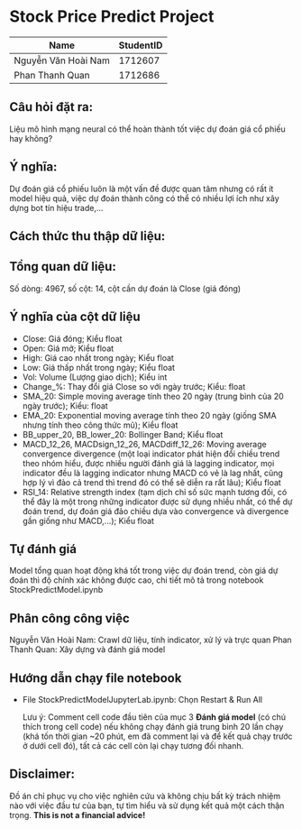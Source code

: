 # Stock Price Predict Project
Name | StudentID
--- | ---
Nguyễn Văn Hoài Nam | 1712607
Phan Thanh Quan | 1712686
## Câu hỏi đặt ra:
Liệu mô hình mạng neural có thể hoàn thành tốt việc dự đoán giá cổ phiếu hay không?
## Ý nghĩa:
Dự đoán giá cổ phiếu luôn là một vấn đề được quan tâm nhưng có rất ít model hiệu quả, việc dự đoán thành công có thể có nhiều lợi ích như xây dựng bot tín hiệu trade,...
## Cách thức thu thập dữ liệu:
## Tổng quan dữ liệu:
Số dòng: 4967, số cột: 14, cột cần dự đoán là Close (giá đóng)
## Ý nghĩa của cột dữ liệu
- Close: Giá đóng; Kiểu float
- Open: Giá mở; Kiểu float
- High: Giá cao nhất trong ngày; Kiểu float
- Low: Giá thấp nhất trong ngày; Kiểu float
- Vol: Volume (Lượng giao dịch); Kiểu int
- Change_%: Thay đổi giá Close so với ngày trước; Kiểu: float
- SMA_20: Simple moving average tính theo 20 ngày (trung bình của 20 ngày trước); Kiểu: float
- EMA_20: Exponential moving average tính theo 20 ngày (giống SMA nhưng tính theo công thức mũ); Kiểu float
- BB_upper_20, BB_lower_20: Bollinger Band; Kiểu float
- MACD_12_26, MACDsign_12_26, MACDdiff_12_26: Moving average convergence divergence (một loại indicator phát hiện đổi chiều trend theo nhóm hiểu, được nhiều người đánh giá là lagging indicator, mọi indicator đều là lagging indicator nhưng MACD có vẻ là lag nhất, cũng hợp lý vì đảo cả trend thì trend đó có thể sẽ diễn ra rất lâu); Kiểu float
- RSI_14: Relative strength index (tạm dịch chỉ số sức mạnh tương đối, có thể đây là một trong những indicator được sử dụng nhiều nhất, có thể dự đoán trend, dự đoán giá đảo chiều dựa vào convergence và divergence gần giống như MACD,...); Kiểu float
## Tự đánh giá
Model tổng quan hoạt động khá tốt trong việc dự đoán trend, còn giá dự đoán thì độ chính xác không được cao, chi tiết mô tả trong notebook StockPredictModel.ipynb
## Phân công công việc
Nguyễn Văn Hoài Nam: Crawl dữ liệu, tính indicator, xử lý và trực quan
Phan Thanh Quan: Xây dựng và đánh giá model
## Hướng dẫn chạy file notebook
- File StockPredictModelJupyterLab.ipynb: Chọn Restart & Run All

  Lưu ý: Comment cell code đầu tiên của mục 3 **Đánh giá model** (có chú thích trong cell code) nếu không chạy đánh giá trung bình 20 lần chạy (khá tốn thời gian ~20 phút, em đã comment lại và để kết quả chạy trước ở dưới cell đó), tất cả các cell còn lại chạy tương đối nhanh.
  
## Disclaimer:
Đồ án chỉ phục vụ cho việc nghiên cứu và không chịu bất kỳ trách nhiệm nào với việc đầu tư của bạn, tự tìm hiểu và sử dụng kết quả một cách thận trọng. **This is not a financial advice!**

